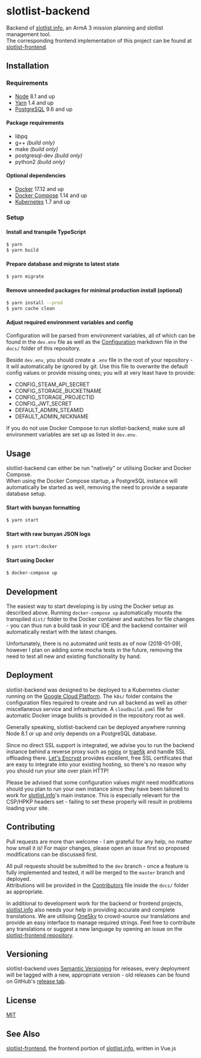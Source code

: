 # slotlist-backend
Backend of [slotlist.info](https://slotlist.info), an ArmA 3 mission planning and slotlist management tool.  
The corresponding frontend implementation of this project can be found at [slotlist-frontend](https://github.com/MorpheusXAUT/slotlist-frontend).

## Installation
### Requirements
* [Node](https://nodejs.org) 8.1 and up
* [Yarn](https://yarnpkg.com) 1.4 and up
* [PostgreSQL](https://www.postgresql.org/) 9.6 and up

#### Package requirements
* libpq
* g++ *(build only)*
* make *(build only)*
* postgresql-dev *(build only)*
* python2 *(build only)*

#### Optional dependencies
* [Docker](https://www.docker.com/) 17.12 and up
* [Docker Compose](https://docs.docker.com/compose/) 1.14 and up
* [Kubernetes](https://kubernetes.io/) 1.7 and up

### Setup
#### Install and transpile TypeScript
```sh
$ yarn
$ yarn build
```

#### Prepare database and migrate to latest state
```sh
$ yarn migrate
```

#### Remove unneeded packages for minimal production install (optional)
```sh
$ yarn install --prod
$ yarn cache clean
```

#### Adjust required environment variables and config
Configuration will be parsed from environment variables, all of which can be found in the `dev.env` file as well as the [Configuration](docs/Configuration.md) markdown file in the `docs/` folder of this repository.

Beside `dev.env`, you should create a `.env` file in the root of your repository - it will automatically be ignored by git. Use this file to overwrite the default config values or provide missing ones; you will at very least have to provide:
* CONFIG_STEAM_API_SECRET
* CONFIG_STORAGE_BUCKETNAME
* CONFIG_STORAGE_PROJECTID
* CONFIG_JWT_SECRET
* DEFAULT_ADMIN_STEAMID
* DEFAULT_ADMIN_NICKNAME

If you do not use Docker Compose to run slotlist-backend, make sure all environment variables are set up as listed in `dev.env`.

## Usage
slotlist-backend can either be run "natively" or utilising Docker and Docker Compose.  
When using the Docker Compose startup, a PostgreSQL instance will automatically be started as well, removing the need to provide a separate database setup.

#### Start with bunyan formatting
```sh
$ yarn start
```

#### Start with raw bunyan JSON logs
```sh
$ yarn start:docker
```

#### Start using Docker
```sh
$ docker-compose up
```

## Development
The easiest way to start developing is by using the Docker setup as described above. Running `docker-compose up` automatically mounts the transpiled `dist/` folder to the Docker container and watches for file changes - you can thus run a build task in your IDE and the backend container will automatically restart with the latest changes.

Unfortunately, there is no automated unit tests as of now (2018-01-09), however I plan on adding some mocha tests in the future, removing the need to test all new and existing functionality by hand.

## Deployment
slotlist-backend was designed to be deployed to a Kubernetes cluster running on the [Google Cloud Platform](https://cloud.google.com/). The `k8s/` folder contains the configuration files required to create and run all backend as well as other miscellaneous service and infrastructure. A `cloudbuild.yaml` file for automatic Docker image builds is provided in the repository root as well.

Generally speaking, slotlist-backend can be deployed anywhere running Node 8.1 or up and only depends on a PostgreSQL database.

Since no direct SSL support is integrated, we advise you to run the backend instance behind a reverse proxy such as [nginx](https://www.nginx.com/) or [traefik](https://traefik.io/) and handle SSL offloading there. [Let's Encrypt](https://letsencrypt.org/) provides excellent, free SSL certificates that are easy to integrate into your existing hosting, so there's no reason why you should run your site over plain HTTP!

Please be advised that some configuration values might need modifications should you plan to run your own instance since they have been tailored to work for [slotlist.info](https://slotlist.info)'s main instance. This is especially relevant for the CSP/HPKP headers set - failing to set these properly will result in problems loading your site.

## Contributing
Pull requests are more than welcome - I am grateful for any help, no matter how small it is! For major changes, please open an issue first so proposed modifications can be discussed first.

All pull requests should be submitted to the `dev` branch - once a feature is fully implemented and tested, it will be merged to the `master` branch and deployed.  
Attributions will be provided in the [Contributors](docs/Contributors.md) file inside the `docs/` folder as appropriate.

In additional to development work for the backend or frontend projects, [slotlist.info](https://slotlist.info) also needs your help in providing accurate and complete translations. We are utilising [OneSky](https://morpheusxaut.oneskyapp.com/collaboration/project/133324) to crowd-source our translations and provide an easy interface to manage required strings. Feel free to contribute any translations or suggest a new language by opening an issue on the [slotlist-frontend repository](https://github.com/MorpheusXAUT/slotlist-frontend/issues).

## Versioning
slotlist-backend uses [Semantic Versioning](https://semver.org/) for releases, every deployment will be tagged with a new, appropriate version - old releases can be found on GitHub's [release tab](https://github.com/MorpheusXAUT/slotlist-backend/releases).

## License
[MIT](https://choosealicense.com/licenses/mit/)

## See Also
[slotlist-frontend](https://github.com/MorpheusXAUT/slotlist-frontend), the frontend portion of [slotlist.info](https://slotlist.info), written in Vue.js
